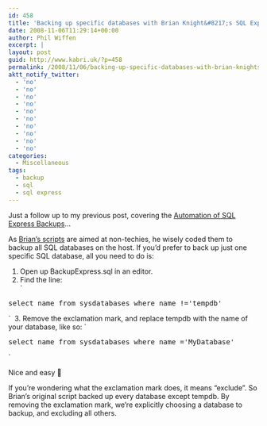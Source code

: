 ```yaml
---
id: 458
title: 'Backing up specific databases with Brian Knight&#8217;s SQL Express backup script'
date: 2008-11-06T11:29:14+00:00
author: Phil Wiffen
excerpt: |
layout: post
guid: http://www.kabri.uk/?p=458
permalink: /2008/11/06/backing-up-specific-databases-with-brian-knights-sql-express-backup-script/
aktt_notify_twitter:
  - 'no'
  - 'no'
  - 'no'
  - 'no'
  - 'no'
  - 'no'
  - 'no'
  - 'no'
  - 'no'
  - 'no'
categories:
  - Miscellaneous
tags:
  - backup
  - sql
  - sql express
---
```

Just a follow up to my previous post, covering the [Automation of SQL Express Backups](http://www.kabri.uk/2008/11/06/automated-backups-for-ms-sql-express/)&#8230;

As [Brian&#8217;s scripts](http://www.whiteknighttechnology.com/cs/blogs/brian_knight/archive/2006/08/13/215.aspx) are aimed at non-techies, he wisely coded them to backup all SQL databases on the host. If you&#8217;d prefer to back up just one specific SQL database, all you need to do is:

  1. Open up BackupExpress.sql in an editor.
  2. Find the line:  
    `</p>
<pre>select name from sysdatabases where name !='tempdb'</pre>
<p>` 
  3. Remove the exclamation mark, and replace tempdb with the name of your database, like so:  
    `</p>
<pre>select name from sysdatabases where name ='MyDatabase'</pre>
<p>` 

Nice and easy 🙂

If you&#8217;re wondering what the exclamation mark does, it means &#8220;exclude&#8221;. So Brian&#8217;s original script backed up every database except tempdb. By removing the exclamation mark, we&#8217;re explicitly choosing a database to backup, and excluding all others.